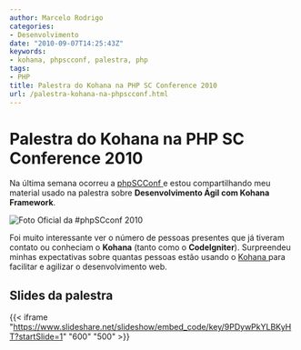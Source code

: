 ```yaml
---
author: Marcelo Rodrigo
categories:
- Desenvolvimento
date: "2010-09-07T14:25:43Z"
keywords:
- kohana, phpscconf, palestra, php
tags:
- PHP
title: Palestra do Kohana na PHP SC Conference 2010
url: /palestra-kohana-na-phpscconf.html
---
```

# Palestra do Kohana na PHP SC Conference 2010
Na última semana ocorreu a [phpSCConf ](http://www.phpsc.com.br)e estou compartilhando meu material usado na palestra sobre **Desenvolvimento Ágil com Kohana Framework**.

![Foto Oficial da #phpSCconf 2010](/images/2010/phpscconf-2010.webp "PHP SC Conference 2010")

Foi muito interessante ver o número de pessoas presentes que já tiveram contato ou conheciam o **Kohana** (tanto como o **CodeIgniter**). Surpreendeu minhas expectativas sobre quantas pessoas estão usando o [Kohana ](/categorias/kohana)para facilitar e agilizar o desenvolvimento web.

## Slides da palestra

{{< iframe "https://www.slideshare.net/slideshow/embed_code/key/9PDywPkYLBKyHT?startSlide=1" "600" "500" >}}
